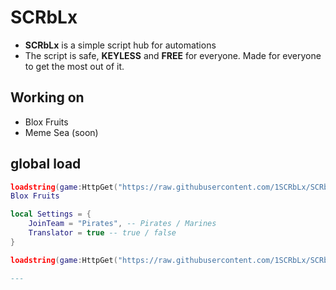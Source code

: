 # SCRbLx

- **SCRbLx** is a simple script hub for automations
- The script is safe, **KEYLESS** and **FREE** for everyone. Made for everyone to get the most out of it.

## Working on

- Blox Fruits
- Meme Sea (soon)

## global load

```lua
loadstring(game:HttpGet("https://raw.githubusercontent.com/1SCRbLx/SCRbLx/main/Main.luau"))()
Blox Fruits

local Settings = {
    JoinTeam = "Pirates", -- Pirates / Marines
    Translator = true -- true / false
}

loadstring(game:HttpGet("https://raw.githubusercontent.com/1SCRbLx/SCRbLx/main/Main.luau"))()

---
